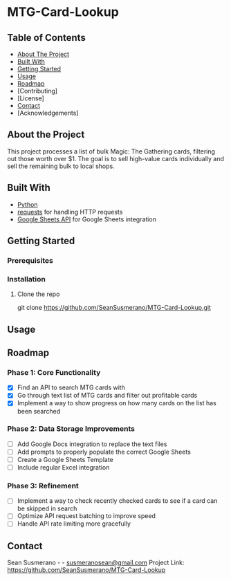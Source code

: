 # MTG-Card-Lookup

## Table of Contents
- [About The Project](#about-the-project)
- [Built With](#built-with)
- [Getting Started](#getting-started)
- [Usage](#usage)
- [Roadmap](#roadmap)
- [Contributing]
- [License]
- [Contact](#contact)
- [Acknowledgements]

## About the Project
This project processes a list of bulk Magic: The Gathering cards, filtering out those worth over $1. 
The goal is to sell high-value cards individually and sell the remaining bulk to local shops.

## Built With
- [Python](https://www.python.org/)
- [requests](https://requests.readthedocs.io/en/latest/) for handling HTTP requests
- [Google Sheets API](https://developers.google.com/sheets) for Google Sheets integration

## Getting Started

### Prerequisites

### Installation

1. Clone the repo
   
   git clone https://github.com/SeanSusmerano/MTG-Card-Lookup.git

## Usage

## Roadmap

### Phase 1: Core Functionality
- [x] Find an API to search MTG cards with
- [x] Go through text list of MTG cards and filter out profitable cards
- [x] Implement a way to show progress on how many cards on the list has been searched

### Phase 2: Data Storage Improvements
- [ ] Add Google Docs integration to replace the text files
- [ ] Add prompts to properly populate the correct Google Sheets
- [ ] Create a Google Sheets Template
- [ ] Include regular Excel integration

### Phase 3: Refinement
- [ ] Implement a way to check recently checked cards to see if a card can be skipped in search
- [ ] Optimize API request batching to improve speed
- [ ] Handle API rate limiting more gracefully

## Contact
Sean Susmerano - - susmeranosean@gmail.com
Project Link: https://github.com/SeanSusmerano/MTG-Card-Lookup
